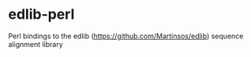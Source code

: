 # edlib-perl
Perl bindings to the edlib (https://github.com/Martinsos/edlib) sequence alignment library
